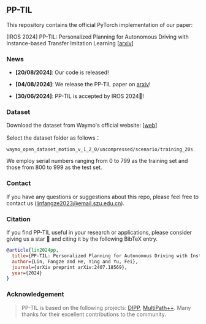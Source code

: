 ## PP-TIL

This repository contains the official PyTorch implementation of our paper:

[IROS 2024] PP-TIL: Personalized Planning for Autonomous Driving with Instance-based Transfer Imitation Learning [[arxiv](https://arxiv.org/pdf/2407.18569)]

### News

- **[20/08/2024]**: Our code is released!
- **[04/08/2024]**: We release the PP-TIL paper on [arxiv](https://arxiv.org/pdf/2407.18569)!

- **[30/06/2024]**: PP-TIL is accepted by IROS 2024🎉!

### Dataset

Download the dataset from Waymo's official website: [[web](https://waymo.com/open/download/)]

Select the dataset folder as follows：

`waymo_open_dataset_motion_v_1_2_0/uncompressed/scenario/training_20s`

We employ serial numbers ranging from 0 to 799 as the training set and those from 800 to 999 as the test set.

### Contact

If you have any questions or suggestions about this repo, please feel free to contact us (linfangze2023@email.szu.edu.cn).

### Citation

If you find PP-TIL useful in your research or applications, please consider giving us a star 🌟 and citing it by the following BibTeX entry.

```BibTeX
@article{lin2024pp,
  title={PP-TIL: Personalized Planning for Autonomous Driving with Instance-based Transfer Imitation Learning},
  author={Lin, Fangze and He, Ying and Yu, Fei},
  journal={arXiv preprint arXiv:2407.18569},
  year={2024}
}
```

### Acknowledgement

>PP-TIL is based on the following projects: [DIPP](https://github.com/MCZhi/DIPP), [MultiPath++](https://github.com/stepankonev/waymo-motion-prediction-challenge-2022-multipath-plus-plus/tree/main). Many thanks for their excellent contributions to the community.

